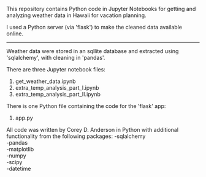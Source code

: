 This repository contains Python code in Jupyter Notebooks for getting and analyzing weather data in Hawaii for vacation planning.

I used a Python server (via 'flask') to make the cleaned data available online.

----

Weather data were stored in an sqllite database and extracted using 'sqlalchemy', with cleaning in 'pandas'.

There are three Jupyter notebook files:
1) get_weather_data.ipynb
2) extra_temp_analysis_part_I.ipynb
3) extra_temp_analysis_part_II.ipynb

There is one Python file containing the code for the 'flask' app:
1) app.py

All code was written by Corey D. Anderson in Python with additional functionality from the following packages:
-sqlalchemy<br>
-pandas<br>
-matplotlib<br>
-numpy<br>
-scipy<br>
-datetime<br>
